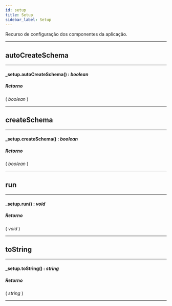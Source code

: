 ```yaml
---
id: setup
title: Setup
sidebar_label: Setup
---
```


Recurso de configuração dos componentes da aplicação.

---

## autoCreateSchema

---

#### _setup.autoCreateSchema() : _boolean_
##### Retorno

( _boolean_ )


---

## createSchema

---

#### _setup.createSchema() : _boolean_
##### Retorno

( _boolean_ )


---

## run

---

#### _setup.run() : _void_
##### Retorno

( _void_ )


---

## toString

---

#### _setup.toString() : _string_
##### Retorno

( _string_ )


---

